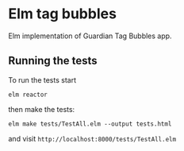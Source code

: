 # Elm tag bubbles

Elm implementation of Guardian Tag Bubbles app.

## Running the tests

To run the tests start

```
elm reactor
```

then make the tests:

```
elm make tests/TestAll.elm --output tests.html
```

and visit `http://localhost:8000/tests/TestAll.elm`

